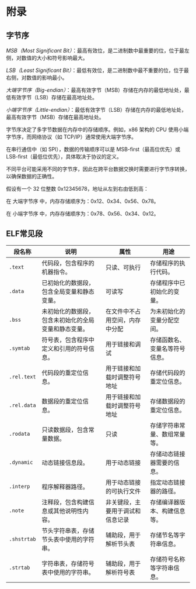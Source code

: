 # 附录

## 字节序

*MSB（Most Significant Bit）*：最高有效位，是二进制数中最重要的位，位于最左侧，对数值的大小和符号影响最大。

*LSB（Least Significant Bit）*：最低有效位，是二进制数中最不重要的位，位于最右侧，对数值的影响最小。

*大端字节序（Big-endian）*：最高有效字节（MSB）存储在内存的最低地址处，最低有效字节（LSB）存储在最高地址处。

*小端字节序（Little-endian）*：最低有效字节（LSB）存储在内存的最低地址处，最高有效字节（MSB）存储在最高地址处。

字节序决定了多字节数据在内存中的存储顺序。例如，x86 架构的 CPU 使用小端字节序，而网络协议（如 TCP/IP）通常使用大端字节序。

在串行通信中（如 SPI），数据的传输顺序可以是 MSB-first（最高位优先）或 LSB-first（最低位优先），具体取决于协议的定义。

不同平台可能采用不同的字节序，因此在跨平台数据交换时需要进行字节序转换，以确保数据的正确性。

假设有一个 32 位整数 0x12345678，地址从左到右由低到高：

在 大端字节序 中，内存存储顺序为：0x12、0x34、0x56、0x78。

在 小端字节序 中，内存存储顺序为：0x78、0x56、0x34、0x12。

## ELF常见段


| 段名称         | 说明                                                                 | 属性                     | 用途                                                                 |
|----------------|----------------------------------------------------------------------|--------------------------|----------------------------------------------------------------------|
| `.text`        | 代码段，包含程序的机器指令。                                         | 只读、可执行             | 存储程序的执行代码。                                                |
| `.data`        | 已初始化的数据段，包含全局变量和静态变量。                           | 可读写                   | 存储程序中已初始化的变量。                                          |
| `.bss`         | 未初始化的数据段，包含未初始化的全局变量和静态变量。                 | 在文件中不占用空间，内存中分配 | 为未初始化的变量分配空间。                                          |
| `.symtab`      | 符号表，包含程序中定义和引用的符号信息。                             | 用于链接和调试           | 存储函数名、变量名等符号信息。                                      |
| `.rel.text`    | 代码段的重定位信息。                                                 | 用于链接和加载时调整符号地址 | 存储代码段的重定位信息。                                            |
| `.rel.data`    | 数据段的重定位信息。                                                 | 用于链接和加载时调整符号地址 | 存储数据段的重定位信息。                                            |
| `.rodata`      | 只读数据段，包含常量数据。                                           | 只读                     | 存储字符串常量、数组常量等。                                        |
| `.dynamic`     | 动态链接信息段。                                                     | 用于动态链接             | 存储动态链接器需要的信息。                                          |
| `.interp`      | 程序解释器路径。                                                     | 用于动态链接的可执行文件 | 指定动态链接器的路径。                                              |
| `.note`        | 注释段，包含构建信息或其他说明性内容。                               | 非关键段，主要用于调试和信息记录 | 存储编译器版本、构建信息等。                                        |
| `.shstrtab`    | 节头字符串表，存储节头表中使用的字符串。                             | 辅助段，用于解析节头表   | 存储节名等字符串信息。                                              |
| `.strtab`      | 字符串表，存储符号表中使用的字符串。                                 | 辅助段，用于解析符号表   | 存储符号名称等字符串信息。                                          |
